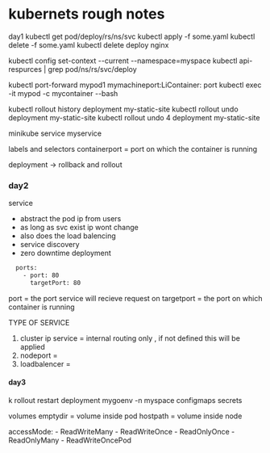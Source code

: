 # kubernets rough notes

day1
kubectl get pod/deploy/rs/ns/svc
kubectl apply -f some.yaml
kubectl delete -f some.yaml
kubectl delete deploy nginx

kubectl  config set-context --current --namespace=myspace
kubectl api-respurces | grep pod/ns/rs/svc/deploy

kubectl port-forward mypod1  mymachineport:LiContainer: port
kubectl exec -it mypod -c mycontainer --bash

kubectl rollout history deployment my-static-site
kubectl rollout undo  deployment my-static-site
kubectl rollout undo  4 deployment my-static-site

minikube service myservice

 labels and selectors 
containerport = port on which the container is running 

deployment -> rollback and rollout


### day2
service 
 - abstract the pod ip from users
 - as long as svc exist ip wont change
 - also does the load balencing
 - service discovery 
 - zero downtime deployment

```bash
  ports:
    - port: 80
      targetPort: 80
```
port = the port service will recieve request on
targetport = the port on which container is running

TYPE OF SERVICE
1. cluster ip service = internal routing only , if not defined this will be applied
2. nodeport =  
3. loadbalencer = 


#### day3

k rollout restart deployment mygoenv -n myspace
configmaps
secrets

volumes 
emptydir  = volume inside pod
hostpath = volume inside node

  accessMode:
    - ReadWriteMany
    - ReadWriteOnce
    - ReadOnlyOnce
    - ReadOnlyMany
    - ReadWriteOncePod




